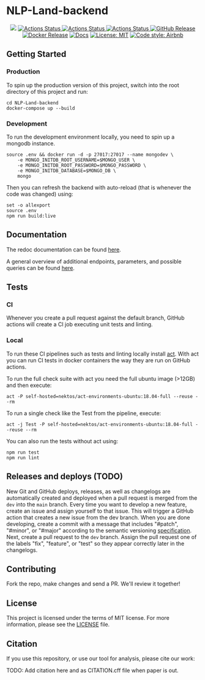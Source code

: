 # NLP-Land-backend

<p align="center">
<a href="https://codecov.io/gh/ag-gipp/NLP-Land-backend"><img src="https://codecov.io/gh/ag-gipp/NLP-Land-backend/branch/main/graph/badge.svg?token=FW8MXQX5XK"/></a>
<a href="https://github.com/ag-gipp/NLP-Land-backend/actions/workflows/branch.yaml"><img alt="Actions Status" src="https://github.com/ag-gipp/NLP-Land-backend/actions/workflows/branch.yaml/badge.svg">  
<a href="https://github.com/ag-gipp/NLP-Land-backend/actions/workflows/release.yaml"><img alt="Actions Status" src="https://github.com/ag-gipp/NLP-Land-backend/actions/workflows/release.yaml/badge.svg">  
<a href="https://github.com/ag-gipp/NLP-Land-backend/actions/workflows/main.yaml"><img alt="Actions Status" src="https://github.com/ag-gipp/NLP-Land-backend/actions/workflows/main.yaml/badge.svg">
<a href="https://github.com/ag-gipp/NLP-Land-backend/releases"><img alt="GitHub Release" src="https://img.shields.io/github/v/release/ag-gipp/NLP-Land-backend?sort=semver"></a>
<a href="https://hub.docker.com/repository/docker/jpelhaw/nlp-land-backend"><img alt="Docker Release" src="https://img.shields.io/docker/v/jpelhaw/nlp-land-backend?label=Docker"></a>
<a href="https://ag-gipp.github.io/NLP-Land-backend/"><img alt="Docs" src="https://img.shields.io/badge/Docs-gh--pages-blue"></a>
<a href="https://github.com/ag-gipp/NLP-Land-backend/blob/master/LICENSE"><img alt="License: MIT" src="https://black.readthedocs.io/en/stable/_static/license.svg"></a>
<a href="https://github.com/psf/black"><img alt="Code style: Airbnb" src="https://img.shields.io/badge/codestyle-Airbnb-success"></a>
</p>

## Getting Started

### Production

To spin up the production version of this project, switch into the root directory of this project and run:

```console
cd NLP-Land-backend
docker-compose up --build
```

### Development

To run the development environment locally, you need to spin up a mongodb instance.

```console
source .env && docker run -d -p 27017:27017 --name mongodev \
    -e MONGO_INITDB_ROOT_USERNAME=$MONGO_USER \
    -e MONGO_INITDB_ROOT_PASSWORD=$MONGO_PASSWORD \
    -e MONGO_INITDB_DATABASE=$MONGO_DB \
    mongo
```

Then you can refresh the backend with auto-reload (that is whenever the code was changed) using:

```console
set -o allexport
source .env
npm run build:live
```

## Documentation

The redoc documentation can be found [here](https://ag-gipp.github.io/NLP-Land-backend).
    
A general overview of additional endpoints, parameters, and possible queries can be found [here](https://florianholzapfel.github.io/express-restify-mongoose/v1/).

## Tests

### CI

Whenever you create a pull request against the default branch, GitHub actions will create a CI job executing unit tests and linting.

### Local

To run these CI pipelines such as tests and linting locally install [act](https://github.com/nektos/act). With act you can run CI tests in docker containers the way they are run on GitHub actions.

To run the full check suite with act you need the full ubuntu image (>12GB) and then execute:

```console
act -P self-hosted=nektos/act-environments-ubuntu:18.04-full --reuse --rm
```

To run a single check like the Test from the pipeline, execute:

```console
act -j Test -P self-hosted=nektos/act-environments-ubuntu:18.04-full --reuse --rm
```

You can also run the tests without act using:

```console
npm run test
npm run lint
```

## Releases and deploys (TODO)

New Git and GitHub deploys, releases, as well as changelogs are automatically created and deployed when a pull request is merged from the `dev` into the `main` branch.
Every time you want to develop a new feature, create an issue and assign yourself to that issue. This will trigger a GitHub action that creates a new issue from the dev branch.
When you are done developing, create a commit with a message that includes "#patch", "#minor", or "#major" according to the semantic versioning [specification](https://semver.org/).
Next, create a pull request to the `dev` branch. Assign the pull request one of the labels "fix", "feature", or "test" so they appear correctly later in the changelogs.

## Contributing

Fork the repo, make changes and send a PR. We'll review it together!

## License

This project is licensed under the terms of MIT license. For more information, please see the [LICENSE](LICENSE) file.

## Citation

If you use this repository, or use our tool for analysis, please cite our work:

TODO: Add citation here and as CITATION.cff file when paper is out.
